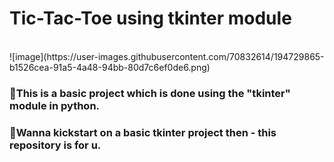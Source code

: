 <h1>Tic-Tac-Toe using tkinter module</h1></br>
![image](https://user-images.githubusercontent.com/70832614/194729865-b1526cea-91a5-4a48-94bb-80d7c6ef0de6.png)


<h3>📌This is a basic project which is done using the "tkinter" module in python.</h3>
<h3>💯Wanna kickstart on a basic tkinter project then - this repository is for u.</h3>
